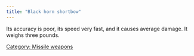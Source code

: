 ```yaml
---
title: "Black horn shortbow"
---
```


Its accuracy is poor, its speed very fast, and it causes average damage.
It weighs three pounds.

[Category: Missile weapons](Category:_Missile_weapons "wikilink")